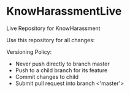 KnowHarassmentLive
==================

Live Repository for KnowHarassment

Use this repository for all changes:

Versioning Policy:
- Never push directly to branch master
- Push to a child branch for its feature
- Commit changes to child <branch>
- Submit pull request into branch <'master'>
